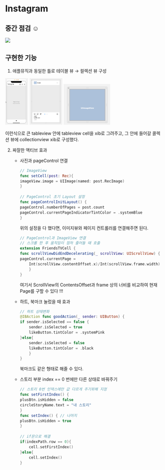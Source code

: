 # Instagram

## 중간 점검 ☺︎

<img height='600' src="./인스타그램중간점검.gif">

## 구현한 기능
1. 애플뮤직과 동일한 틀로 테이블 뷰 → 컬렉션 뷰 구성

<img height='150' src="./인스타스토리보드.png"> <img height='150' src="./인스타xib.png"> <img width='150' src="./인스타컬렉션.png">

이런식으로 큰 tableview 안에 tableview cell을 xib로 그려주고, 그 안에 들어갈 콜렉션 뷰에 collectionview xib로 구성했다.

2. 짜잘한 액티브 효과
    - 사진과 pageControl 연결
        ```swift
        // ImageView
        func setCell(post: Rec){
        imageView.image = UIImage(named: post.RecImage)
        }

        // PageControl 초기 Layout 설정
        func pageControlInitLayout() {
        pageControl.numberOfPages = post.count
        pageControl.currentPageIndicatorTintColor = .systemBlue
        }
        ```
        위의 설정을 다 했다면, 이미지뷰와 페이지 컨트롤러를 연결해주면 된다. 
        ```swift
        // PageControl과 ImageView 연결
        // 스크롤 한 후 움직임이 점차 줄어들 때 호출
        extension FriendsTVCell {
        func scrollViewDidEndDecelerating(_ scrollView: UIScrollView) {
        pageControl.currentPage =
            Int(scrollView.contentOffset.x)/Int(scrollView.frame.width) 
            }
        }
        ```
        여기서 ScrollView의 ContentsOffset과 frame 상의 너비를 비교하여 현재 Page를 구할 수 있다 !!!

    - 하트, 북마크 눌렀을 때 효과
        ```swift
        // 하트 상태변화
        @IBAction func goodAction(_ sender: UIButton) {
        if sender.isSelected == false {
            sender.isSelected = true
            likeButton.tintColor = .systemPink
        }else{
            sender.isSelected = false
            likeButton.tintColor = .black
            }
        }
        ```
        북마크도 같은 형태로 해줄 수 있다.

    - 스토리 부분 index == 0 번에만 다른 상태로 바꿔주기
        ```swift
        // 스토리 0번 인덱스에만 값 다르게 주기위해 지정
        func setFirstIndex() {
        plusBtn.isHidden = false
        circleStoryName.text = "내 스토리"
        }
        func setIndex() { // 나머지
        plusBtn.isHidden = true
        }

        // if문으로 해결
        if(indexPath.row == 0){
            cell.setFirstIndex()
        }else{
            cell.setIndex()
        }
        ```

